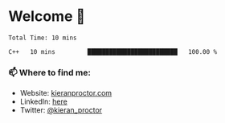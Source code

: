 # Welcome 🦘

<!--START_SECTION:waka-->

```text
Total Time: 10 mins

C++   10 mins         █████████████████████████   100.00 %
```

<!--END_SECTION:waka-->

### 📫 Where to find me:

-   Website: [kieranproctor.com](https://kieranproctor.com/)
-   LinkedIn: [here](https://www.linkedin.com/in/kieran-proctor-086b5a159/)
-   Twitter: [@kieran_proctor](https://twitter.com/kieran_proctor)
